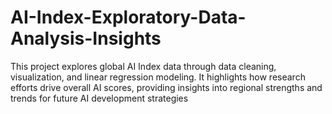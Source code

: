 # AI-Index-Exploratory-Data-Analysis-Insights
This project explores global AI Index data through data cleaning, visualization, and linear regression modeling. It highlights how research efforts drive overall AI scores, providing insights into regional strengths and trends for future AI development strategies
